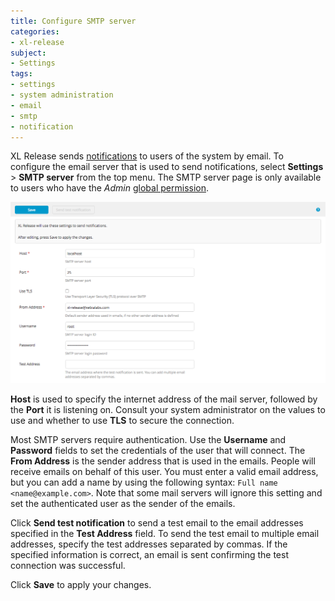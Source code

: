 ```yaml
---
title: Configure SMTP server
categories:
- xl-release
subject:
- Settings
tags:
- settings
- system administration
- email
- smtp
- notification
---
```


XL Release sends [notifications](/xl-release/concept/notifications-in-xl-release.html) to users of the system by email. To configure the email server that is used to send notifications, select **Settings** > **SMTP server** from the top menu. The SMTP server page is only available to users who have the *Admin* [global permission](/xl-release/how-to/configure-permissions.html).

![SMTP server](../images/smtp-server.png)

**Host** is used to specify the internet address of the mail server, followed by the **Port** it is listening on. Consult your system administrator on the values to use and whether to use **TLS** to secure the connection.

Most SMTP servers require authentication. Use the **Username** and **Password** fields to set the credentials of the user that will connect. The **From Address** is the sender address that is used in the emails. People will receive emails on behalf of this user. You must enter a valid email address, but you can add a name by using the following syntax: `Full name <name@example.com>`. Note that some mail servers will ignore this setting and set the authenticated user as the sender of the emails.

Click **Send test notification** to send a test email to the email addresses specified in the **Test Address** field. To send the test email to multiple email addresses, specify the test addresses separated by commas. If the specified information is correct, an email is sent confirming the test connection was successful.

Click **Save** to apply your changes.
